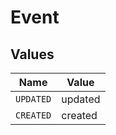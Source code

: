 # Event


## Values

| Name      | Value     |
| --------- | --------- |
| `UPDATED` | updated   |
| `CREATED` | created   |